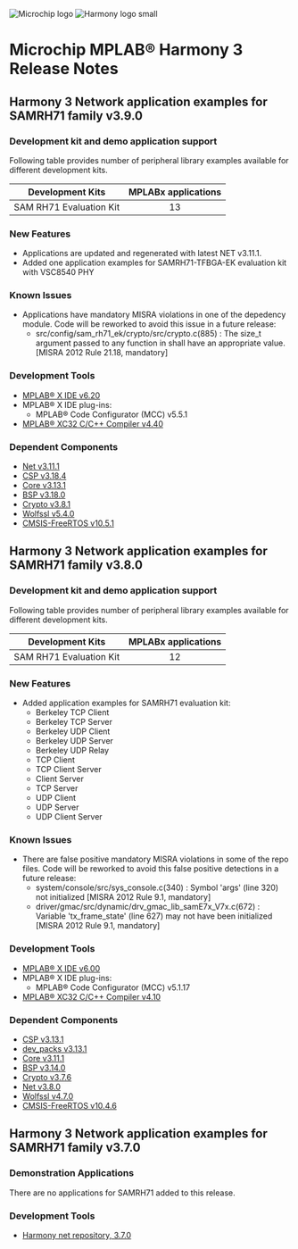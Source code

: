 ![Microchip logo](https://raw.githubusercontent.com/wiki/Microchip-MPLAB-Harmony/Microchip-MPLAB-Harmony.github.io/images/microchip_logo.png)
![Harmony logo small](https://raw.githubusercontent.com/wiki/Microchip-MPLAB-Harmony/Microchip-MPLAB-Harmony.github.io/images/microchip_mplab_harmony_logo_small.png)

# Microchip MPLAB® Harmony 3 Release Notes

## Harmony 3 Network application examples for SAMRH71 family v3.9.0

### Development kit and demo application support

Following table provides number of peripheral library examples available for different development kits.

| Development Kits  | MPLABx applications |
|:-----------------:|:-------------------:|
| SAM RH71 Evaluation Kit | 13 |

### New Features

- Applications are updated and regenerated with latest NET v3.11.1.
- Added one application examples for SAMRH71-TFBGA-EK evaluation kit with VSC8540 PHY

### Known Issues

- Applications have mandatory MISRA violations in one of the depedency module. Code will be reworked to avoid this issue in a future release:
  - src/config/sam_rh71_ek/crypto/src/crypto.c(885) : The size_t argument passed to any function in shall have an appropriate value. [MISRA 2012 Rule 21.18, mandatory]

### Development Tools

- [MPLAB® X IDE v6.20](https://www.microchip.com/mplab/mplab-x-ide)
- MPLAB® X IDE plug-ins:
  - MPLAB® Code Configurator (MCC) v5.5.1
- [MPLAB® XC32 C/C++ Compiler v4.40](https://www.microchip.com/mplab/compilers)

### Dependent Components

* [Net v3.11.1](https://github.com/Microchip-MPLAB-Harmony/net/releases/tag/v3.11.1)
* [CSP v3.18.4](https://github.com/Microchip-MPLAB-Harmony/csp/releases/tag/v3.18.4)
* [Core v3.13.1](https://github.com/Microchip-MPLAB-Harmony/core/releases/tag/v3.13.1)
* [BSP v3.18.0](https://github.com/Microchip-MPLAB-Harmony/bsp/releases/tag/v3.18.0)
* [Crypto v3.8.1](https://github.com/Microchip-MPLAB-Harmony/crypto/releases/tag/v3.8.1)
* [Wolfssl v5.4.0](https://github.com/Microchip-MPLAB-Harmony/wolfssl/releases/tag/v5.4.0)
* [CMSIS-FreeRTOS v10.5.1](https://github.com/Microchip-MPLAB-Harmony/CMSIS-FreeRTOS/releases/tag/v10.5.1)

## Harmony 3 Network application examples for SAMRH71 family v3.8.0

### Development kit and demo application support

Following table provides number of peripheral library examples available for different development kits.

| Development Kits  | MPLABx applications |
|:-----------------:|:-------------------:|
| SAM RH71 Evaluation Kit | 12 |

### New Features

- Added application examples for SAMRH71 evaluation kit:
    - Berkeley TCP Client
    - Berkeley TCP Server
    - Berkeley UDP Client
    - Berkeley UDP Server
    - Berkeley UDP Relay
    - TCP Client
    - TCP Client Server
    - Client Server
    - TCP Server
    - UDP Client
    - UDP Server
    - UDP Client Server

### Known Issues

- There are false positive mandatory MISRA violations in some of the repo files. Code will be reworked to avoid this false positive detections in a future release:
    - system/console/src/sys_console.c(340) : Symbol 'args' (line 320) not initialized [MISRA 2012 Rule 9.1, mandatory]
    - driver/gmac/src/dynamic/drv_gmac_lib_samE7x_V7x.c(672) : Variable 'tx_frame_state' (line 627) may not have been initialized [MISRA 2012 Rule 9.1, mandatory]

### Development Tools

- [MPLAB® X IDE v6.00](https://www.microchip.com/mplab/mplab-x-ide)
- MPLAB® X IDE plug-ins:
  - MPLAB® Code Configurator (MCC) v5.1.17
- [MPLAB® XC32 C/C++ Compiler v4.10](https://www.microchip.com/mplab/compilers)

### Dependent Components

* [CSP v3.13.1](https://github.com/Microchip-MPLAB-Harmony/csp/releases/tag/v3.13.1)
* [dev_packs v3.13.1](https://github.com/Microchip-MPLAB-Harmony/dev_packs/releases/tag/v3.13.1)
* [Core v3.11.1](https://github.com/Microchip-MPLAB-Harmony/core/releases/tag/v3.11.1)
* [BSP v3.14.0](https://github.com/Microchip-MPLAB-Harmony/bsp/releases/tag/v3.14.0)
* [Crypto v3.7.6](https://github.com/Microchip-MPLAB-Harmony/crypto/releases/tag/v3.7.6)
* [Net v3.8.0](https://github.com/Microchip-MPLAB-Harmony/net/releases/tag/v3.8.0)
* [Wolfssl v4.7.0](https://github.com/Microchip-MPLAB-Harmony/wolfssl/releases/tag/v4.7.0)
* [CMSIS-FreeRTOS v10.4.6](https://github.com/Microchip-MPLAB-Harmony/CMSIS-FreeRTOS/releases/tag/v10.4.6)

## Harmony 3 Network application examples for SAMRH71 family  v3.7.0

### Demonstration Applications
There are no applications for SAMRH71 added to this release.



### Development Tools

- [Harmony net repository, 3.7.0](https://github.com/Microchip-MPLAB-Harmony/net/tree/v3.7.0)
